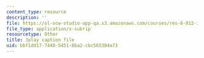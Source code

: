 ```yaml
---
content_type: resource
description: ''
file: https://ol-ocw-studio-app-qa.s3.amazonaws.com/courses/res-6-012-introduction-to-probability-spring-2018/bbf1dd17744854518ba2cbc565304a73_BlO3xyeaZME.vtt
file_type: application/x-subrip
resourcetype: Other
title: 3play caption file
uid: bbf1dd17-7448-5451-8ba2-cbc565304a73
---
```

